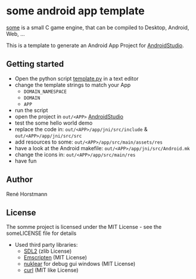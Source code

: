 # some android app template

[some](https://github.com/renehorstmann/some) is a small C game engine, that can be compiled to Desktop, Android, Web, ...

This is a template to generate an Android App Project for [AndroidStudio](https://developer.android.com/studio).

## Getting started

- Open the python script [template.py](template.py) in a text editor
- change the template strings to match your App	
	- `DOMAIN_NAMESPACE`
	- `DOMAIN`
	- `APP`
- run the script
- open the project in `out/<APP>` [AndroidStudio](https://developer.android.com/studio)
- test the some hello world demo
- replace the code in: `out/<APP>/app/jni/src/include` & `out/<APP>/app/jni/src/src`
- add resources to some: `out/<APP>/app/src/main/assets/res`
- have a look at the Android makefile: `out/<APP>/app/jni/src/Android.mk`
- change the icons in: `out/<APP>/app/src/main/res`
- have fun


## Author

René Horstmann

## License

The somme project is licensed under the MIT License - see the someLICENSE file for details

- Used third party libraries:
    - [SDL2](https://www.libsdl.org/) (zlib License)
    - [Emscripten](emscripten.org) (MIT License)
    - [nuklear](https://github.com/Immediate-Mode-UI/Nuklear) for debug gui windows (MIT License)
    - [curl](https://curl.se/docs/copyright.html) (MIT like License)
